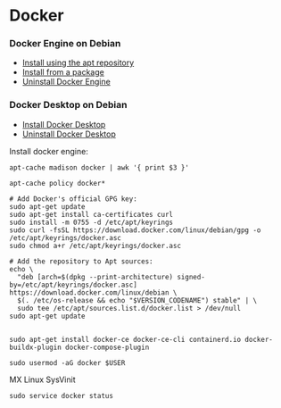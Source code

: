 # Docker

### Docker Engine on Debian

- [Install using the apt repository](https://docs.docker.com/engine/install/debian/#install-using-the-repository)
- [Install from a package](https://docs.docker.com/engine/install/debian/#install-from-a-package)
- [Uninstall Docker Engine](https://docs.docker.com/engine/install/debian/#uninstall-docker-engine)

### Docker Desktop on Debian

- [Install Docker Desktop](https://docs.docker.com/desktop/install/linux/debian/#install-docker-desktop)
- [Uninstall Docker Desktop](https://docs.docker.com/desktop/uninstall/)

Install docker engine:
```shell
apt-cache madison docker | awk '{ print $3 }'

apt-cache policy docker*
```

```shell
# Add Docker's official GPG key:
sudo apt-get update
sudo apt-get install ca-certificates curl
sudo install -m 0755 -d /etc/apt/keyrings
sudo curl -fsSL https://download.docker.com/linux/debian/gpg -o /etc/apt/keyrings/docker.asc
sudo chmod a+r /etc/apt/keyrings/docker.asc

# Add the repository to Apt sources:
echo \
  "deb [arch=$(dpkg --print-architecture) signed-by=/etc/apt/keyrings/docker.asc] https://download.docker.com/linux/debian \
  $(. /etc/os-release && echo "$VERSION_CODENAME") stable" | \
  sudo tee /etc/apt/sources.list.d/docker.list > /dev/null
sudo apt-get update


sudo apt-get install docker-ce docker-ce-cli containerd.io docker-buildx-plugin docker-compose-plugin

sudo usermod -aG docker $USER
```

MX Linux SysVinit
```shell
sudo service docker status
```
